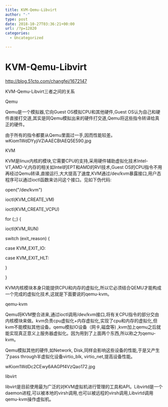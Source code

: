 ```yaml
---
title: KVM-Qemu-Libvirt
author: "-"
type: post
date: 2018-10-27T03:36:21+00:00
url: /?p=12820
categories:
  - Uncategorized

---
```

# KVM-Qemu-Libvirt
http://blog.51cto.com/changfei/1672147

KVM-Qemu-Libvirt三者之间的关系

Qemu

Qemu是一个模拟器,它向Guest OS模拟CPU和其他硬件,Guest OS认为自己和硬件直接打交道,其实是同Qemu模拟出来的硬件打交道,Qemu将这些指令转译给真正的硬件。

由于所有的指令都要从Qemu里面过一手,因而性能较差。wKiom1WdDYyjiVZiAAECBtAEQ5E590.jpg

KVM

KVM是linux内核的模块,它需要CPU的支持,采用硬件辅助虚拟化技术Intel-VT,AMD-V,内存的相关如Intel的EPT和AMD的RVI技术,Guest OS的CPU指令不用再经过Qemu转译,直接运行,大大提高了速度,KVM通过/dev/kvm暴露接口,用户态程序可以通过ioctl函数来访问这个接口。见如下伪代码: 

open("/dev/kvm")
  
ioctl(KVM_CREATE_VM)
  
ioctl(KVM_CREATE_VCPU)
  
for (;;) {
      
ioctl(KVM_RUN)
          
switch (exit_reason) {
          
case KVM_EXIT_IO:
          
case KVM_EXIT_HLT:
      
}
  
}

KVM内核模块本身只能提供CPU和内存的虚拟化,所以它必须结合QEMU才能构成一个完成的虚拟化技术,这就是下面要说的qemu-kvm。

qemu-kvm

Qemu将KVM整合进来,通过ioctl调用/dev/kvm接口,将有关CPU指令的部分交由内核模块来做。kvm负责cpu虚拟化+内存虚拟化,实现了cpu和内存的虚拟化,但kvm不能模拟其他设备。qemu模拟IO设备（网卡,磁盘等) ,kvm加上qemu之后就能实现真正意义上服务器虚拟化。因为用到了上面两个东西,所以称之为qemu-kvm。

Qemu模拟其他的硬件,如Network, Disk,同样会影响这些设备的性能,于是又产生了pass through半虚拟化设备virtio_blk, virtio_net,提高设备性能。

wKiom1WdDc2CEwy6AAGPf4VzQao172.jpg

libvirt

libvirt是目前使用最为广泛的对KVM虚拟机进行管理的工具和API。Libvirtd是一个daemon进程,可以被本地的virsh调用,也可以被远程的virsh调用,Libvirtd调用qemu-kvm操作虚拟机。